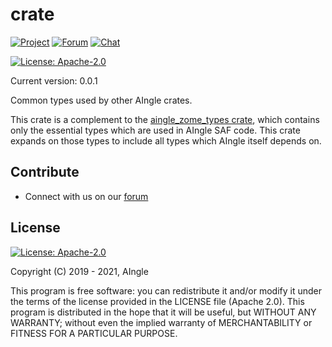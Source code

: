 # crate

[![Project](https://img.shields.io/badge/project-aingle-blue.svg?style=flat-square)](http://aingle.ai/)
[![Forum](https://img.shields.io/badge/chat-forum%2eaingle%2enet-blue.svg?style=flat-square)](https://forum.aingle.ai)
[![Chat](https://img.shields.io/badge/chat-chat%2eaingle%2enet-blue.svg?style=flat-square)](https://chat.aingle.ai)

[![License: Apache-2.0](https://img.shields.io/badge/License-Apache%202.0-blue.svg)](https://www.apache.org/licenses/LICENSE-2.0)

Current version: 0.0.1

Common types used by other AIngle crates.

This crate is a complement to the [aingle_zome_types crate](https://crates.io/crates/aingle_zome_types), which contains only the essential types which are used in AIngle SAF code. This crate expands on those types to include all types which AIngle itself depends on.

## Contribute


* Connect with us on our [forum](https://forum.aingle.ai)

## License
[![License: Apache-2.0](https://img.shields.io/badge/License-Apache%202.0-blue.svg)](https://www.apache.org/licenses/LICENSE-2.0)

Copyright (C) 2019 - 2021, AIngle

This program is free software: you can redistribute it and/or modify it under the terms of the license
provided in the LICENSE file (Apache 2.0).  This program is distributed in the hope that it will be useful,
but WITHOUT ANY WARRANTY; without even the implied warranty of MERCHANTABILITY or FITNESS FOR A PARTICULAR
PURPOSE.
